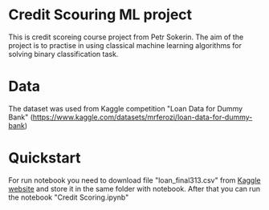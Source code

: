 # Credit Scouring ML project
This is credit scoreing course project from Petr Sokerin. The aim of the project is to practise in using classical machine learning algorithms for solving binary classification task. 

# Data 
The dataset was used from Kaggle competition "Loan Data for Dummy Bank" (https://www.kaggle.com/datasets/mrferozi/loan-data-for-dummy-bank)

# Quickstart

For run notebook you need to download file "loan_final313.csv" from  [Kaggle website]([https://github.com/facebook/react/wiki/Sites-Using-React](https://www.kaggle.com/datasets/mrferozi/loan-data-for-dummy-bank)) and store it in the same folder with notebook. After that you can run the notebook "Credit Scoring.ipynb"
